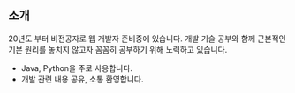 
## 소개

20년도 부터 비전공자로 웹 개발자 준비중에 있습니다. 개발 기술 공부와 함께 근본적인 기본 원리를 놓치지 않고자 꼼꼼히 공부하기 위해 노력하고 있습니다.
* Java, Python을 주로 사용합니다.
* 개발 관련 내용 공유, 소통 환영합니다.

